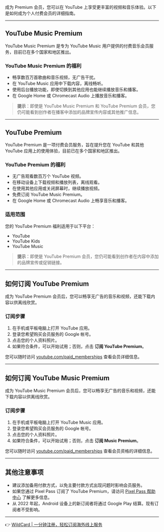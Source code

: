 成为 Premium 会员，您可以在 YouTube 上享受更丰富的视频和音乐体验。以下是如何成为个人付费会员的详细指南。

---

## YouTube Music Premium

YouTube Music Premium 是专为 YouTube Music 用户提供的付费音乐会员服务，目前已在多个国家和地区推出。

### YouTube Music Premium 的福利

- 畅享数百万首歌曲和音乐视频，无广告干扰。
- 在 YouTube Music 应用中下载内容，离线畅听。
- 使用后台播放功能，即使切换到其他应用也能继续播放音乐和播客。
- 在 Google Home 或 Chromecast Audio 上播放音乐和播客。

> **提示**：即使是 YouTube Music Premium 和 YouTube Premium 会员，您仍可能看到创作者在播客中添加的品牌宣传内容或其他推广信息。

---

## YouTube Premium

YouTube Premium 是一项付费会员服务，旨在提升您在 YouTube 和其他 YouTube 应用上的使用体验，目前已在多个国家和地区推出。

### YouTube Premium 的福利

- 无广告观看数百万个 YouTube 视频。
- 在移动设备上下载视频和播放列表，离线观看。
- 在使用其他应用或关闭屏幕时，继续播放视频。
- 免费订阅 YouTube Music Premium。
- 在 Google Home 或 Chromecast Audio 上畅享音乐和播客。

### 适用范围

您的 YouTube Premium 福利适用于以下平台：
- YouTube
- YouTube Kids
- YouTube Music

> **提示**：即使是 YouTube Premium 会员，您仍可能看到创作者在内容中添加的品牌宣传或促销链接。

---

## 如何订阅 YouTube Premium

成为 YouTube Premium 会员后，您可以畅享无广告的音乐和视频，还能下载内容以供离线欣赏。

### 订阅步骤

1. 在手机或平板电脑上打开 YouTube 应用。
2. 登录您希望购买会员服务的 Google 帐号。
3. 点击您的个人资料照片。
4. 如果符合条件，可以开始试用；否则，点击 **订阅 YouTube Premium**。

您可以随时访问 [youtube.com/paid_memberships](https://bit.ly/bewildcard) 查看会员详细信息。

---

## 如何订阅 YouTube Music Premium

成为 YouTube Music Premium 会员后，您可以畅享无广告的音乐和视频，还能下载内容以供离线欣赏。

### 订阅步骤

1. 在手机或平板电脑上打开 YouTube Music 应用。
2. 登录您希望购买会员服务的 Google 帐号。
3. 点击您的个人资料照片。
4. 如果符合条件，可以开始试用；否则，点击 **订阅 Music Premium**。

您可以随时访问 [youtube.com/paid_memberships](https://bit.ly/bewildcard) 查看会员资格的详细信息。

---

## 其他注意事项

- 建议添加备用付款方式，以免主要付款方式出现问题时影响会员服务。
- 如果您通过 Pixel Pass 订阅了 YouTube Premium，请访问 [Pixel Pass 帮助中心](https://support.google.com/pixelpass/answer/11202782) 了解更多信息。
- 从 2022 年起，Android 设备上的新订阅者将通过 Google Play 结算。现有订阅者不受影响。

---

👉 [WildCard | 一分钟注册，轻松订阅海外线上服务](https://bit.ly/bewildcard)